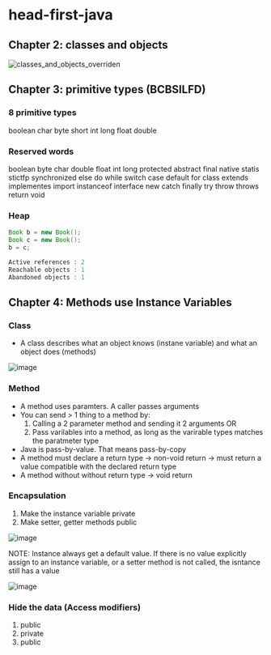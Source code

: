 # head-first-java

## Chapter 2: classes and objects 


![classes_and_objects_overriden](https://user-images.githubusercontent.com/80622894/123913829-41203280-d9b1-11eb-8acb-9237c4f89c51.PNG)

## Chapter 3: primitive types (BCBSILFD)

### 8 primitive types
boolean char byte short
int long float double

### Reserved words
boolean byte char double float int long 
protected abstract final native statis stictfp synchronized
else do while switch case default for
class extends implementes import instanceof interface new
catch finally try throw throws return void

### Heap
```java
Book b = new Book();
Book c = new Book();
b = c;

Active references : 2
Reachable objects : 1
Abandoned objects : 1
```

## Chapter 4: Methods use Instance Variables

### Class
- A class describes what an object knows (instane variable) and what an object does (methods)

![image](https://user-images.githubusercontent.com/80622894/124459239-89c85900-ddc0-11eb-8119-adcbd1369585.png)


### Method
- A method uses paramters. A caller passes arguments
- You can send > 1 thing to a method by:
  1. Calling a 2 parameter method and sending it 2 arguments OR
  2. Pass varilables into a method, as long as the varirable types matches the paratmeter type
- Java is pass-by-value. That means pass-by-copy
- A method must declare a return type -> non-void return  -> must return a value compatible with the declared return type
- A method without without return type ->  void return

### Encapsulation
  1. Make the instance variable private
  2. Make setter, getter methods public

![image](https://user-images.githubusercontent.com/80622894/124487470-577b2380-dde1-11eb-975e-ecdd6feef83b.png)

NOTE:
Instance always get a default value. If there is no value explicitly assign to an instance variable, or a setter method is not called, the isntance still has a value

![image](https://user-images.githubusercontent.com/80622894/124488185-251df600-dde2-11eb-9f84-f158998f54e5.png)

### Hide the data (Access modifiers)
1. public
2. private
3. public 
